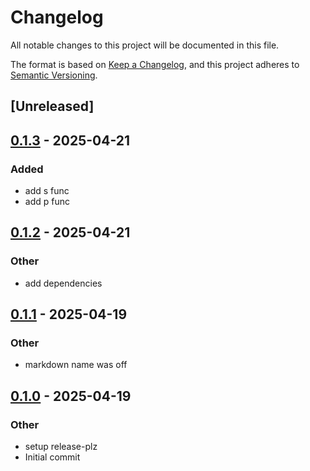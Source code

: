 # Changelog

All notable changes to this project will be documented in this file.

The format is based on [Keep a Changelog](https://keepachangelog.com/en/1.0.0/),
and this project adheres to [Semantic Versioning](https://semver.org/spec/v2.0.0.html).

## [Unreleased]

## [0.1.3](https://github.com/yinkaolotin/tjat/compare/v0.1.2...v0.1.3) - 2025-04-21

### Added

- add s func
- add p func

## [0.1.2](https://github.com/yinkaolotin/tjat/compare/v0.1.1...v0.1.2) - 2025-04-21

### Other

- add dependencies

## [0.1.1](https://github.com/yinkaolotin/tjat/compare/v0.1.0...v0.1.1) - 2025-04-19

### Other

- markdown name was off

## [0.1.0](https://github.com/yinkaolotin/nag/releases/tag/v0.1.0) - 2025-04-19

### Other

- setup release-plz
- Initial commit
